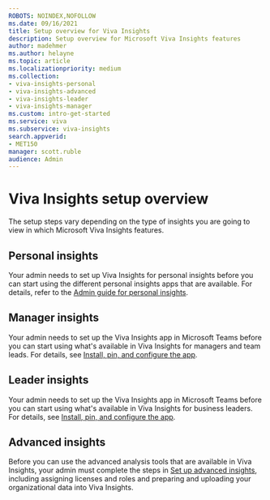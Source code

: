```yaml
---
ROBOTS: NOINDEX,NOFOLLOW
ms.date: 09/16/2021
title: Setup overview for Viva Insights
description: Setup overview for Microsoft Viva Insights features
author: madehmer
ms.author: helayne
ms.topic: article
ms.localizationpriority: medium 
ms.collection: 
- viva-insights-personal
- viva-insights-advanced
- viva-insights-leader
- viva-insights-manager
ms.custom: intro-get-started
ms.service: viva 
ms.subservice: viva-insights 
search.appverid: 
- MET150 
manager: scott.ruble
audience: Admin
---
```


# Viva Insights setup overview

The setup steps vary depending on the type of insights you are going to view in which Microsoft Viva Insights features.

## Personal insights

Your admin needs to set up Viva Insights for personal insights before you can start using the different personal insights apps that are available. For details, refer to the [Admin guide for personal insights](../personal/overview/mya-for-admins.md).

## Manager insights

Your admin needs to set up the Viva Insights app in Microsoft Teams before you can start using what's available in Viva Insights for managers and team leads. For details, see [Install, pin, and configure the app](../org-team-insights/org-insights.md#install-pin-and-configure-the-app).

## Leader insights

Your admin needs to set up the Viva Insights app in Microsoft Teams before you can start using what's available in Viva Insights for business leaders. For details, see [Install, pin, and configure the app](../org-team-insights/teamwork-habits.md#install-pin-and-configure-the-app).

## Advanced insights

Before you can use the advanced analysis tools that are available in Viva Insights, your admin must complete the steps in [Set up advanced insights](/viva/insights/setup/set-up-workplace-analytics?toc=/viva/insights/use/toc.json&bc=/viva/insights/breadcrumb/toc.json), including assigning licenses and roles and preparing and uploading your organizational data into Viva Insights.

